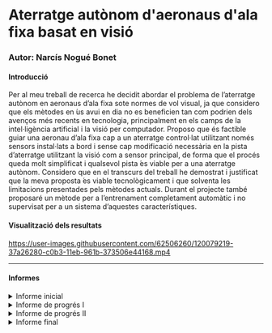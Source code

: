 # Aterratge autònom d'aeronaus d'ala fixa basat en visió
### Autor: Narcís Nogué Bonet


#### Introducció
Per al meu treball de recerca he decidit abordar el problema de l’aterratge autònom en aeronaus d’ala fixa sote normes de vol visual, ja que considero que els mètodes en ́us avui en dia no es beneficien tan com podrien dels avenços més recents en tecnologia, principalment en els camps de la intel·ligència artificial i la visió per computador. Proposo que és factible guiar una aeronau d’ala fixa cap a un aterratge control·lat utilitzant només sensors instal·lats a bord i sense cap modificació necessària en la pista d’aterratge utilitzant la visió com a sensor principal, de forma que el procés queda molt simplificat i qualsevol pista ́es viable per a una aterratge autònom. Considero que en el transcurs del treball he demostrat i justificat que la meva proposta ́es viable tecnològicament i que solventa les limitacions presentades pels mètodes actuals.  Durant el projecte també proposaré un mètode per a l’entrenament completament automàtic i no supervisat per a un sistema d’aquestes característiques.


#### Visualització dels resultats
https://user-images.githubusercontent.com/62506260/120079219-37a26280-c0b3-11eb-961b-373506e44168.mp4

---------------------------
#### Informes

<details>
<summary>Informe inicial</summary>
<br>

[InformeInicialTFG.pdf](https://github.com/NarcisNogue/Aterratge-automatic-d-avions-model-basat-en-visio/files/6728587/InformeInicialTFG.pdf)

</details>

<details>
<summary>Informe de progrés I</summary>
<br>
  
[InformeProgres1.pdf](https://github.com/NarcisNogue/Aterratge-automatic-d-avions-model-basat-en-visio/files/6728593/InformeProgres1.pdf)

</details>

<details>
<summary>Informe de progrés II</summary>
<br>
  
[InformeProgres2.pdf](https://github.com/NarcisNogue/Aterratge-automatic-d-avions-model-basat-en-visio/files/6728600/InformeProgres2.pdf)


</details>

<details>
<summary>Informe final</summary>
<br>
  
[InformeFinal.pdf](https://github.com/NarcisNogue/Aterratge-automatic-d-avions-model-basat-en-visio/files/6728606/InformeFinal.pdf)


</details>
